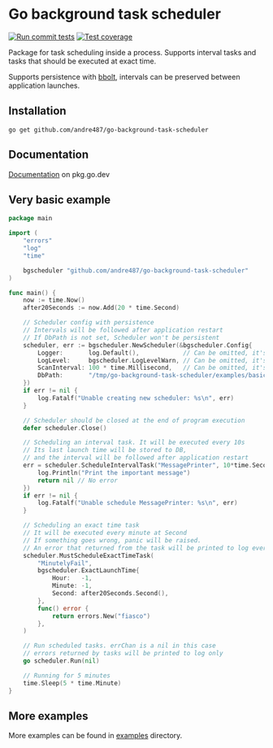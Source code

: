# Go background task scheduler

[![Run commit tests](https://github.com/andre487/go-background-task-scheduler/actions/workflows/main-tests.yml/badge.svg?branch=main)](https://github.com/andre487/go-background-task-scheduler/actions/workflows/main-tests.yml)
[![Test coverage](https://andre487.github.io/gh-content/badges/andre487/go-background-task-scheduler/main/test-coverage.svg)](https://github.com/andre487/go-background-task-scheduler/actions/workflows/main-tests.yml)

Package for task scheduling inside a process.
Supports interval tasks and tasks that should be executed at exact time.

Supports persistence with [bbolt](https://github.com/etcd-io/bbolt), 
intervals can be preserved between application launches.

## Installation

```shell
go get github.com/andre487/go-background-task-scheduler
```

## Documentation

[Documentation](https://pkg.go.dev/github.com/andre487/go-background-task-scheduler#section-documentation)
on pkg.go.dev

## Very basic example

```go
package main

import (
	"errors"
	"log"
	"time"

	bgscheduler "github.com/andre487/go-background-task-scheduler"
)

func main() {
	now := time.Now()
	after20Seconds := now.Add(20 * time.Second)

	// Scheduler config with persistence
	// Intervals will be followed after application restart
	// If DbPath is not set, Scheduler won't be persistent
	scheduler, err := bgscheduler.NewScheduler(&bgscheduler.Config{
		Logger:       log.Default(),            // Can be omitted, it's log.Default() by default
		LogLevel:     bgscheduler.LogLevelWarn, // Can be omitted, it's LogLevelWarn by default
		ScanInterval: 100 * time.Millisecond,   // Can be omitted, it's 100ms by default
		DbPath:       "/tmp/go-background-task-scheduler/examples/basic/scheduler.db",
	})
	if err != nil {
		log.Fatalf("Unable creating new scheduler: %s\n", err)
	}

	// Scheduler should be closed at the end of program execution
	defer scheduler.Close()

	// Scheduling an interval task. It will be executed every 10s
	// Its last launch time will be stored to DB,
	// and the interval will be followed after application restart
	err = scheduler.ScheduleIntervalTask("MessagePrinter", 10*time.Second, func() error {
		log.Println("Print the important message")
		return nil // No error
	})
	if err != nil {
		log.Fatalf("Unable schedule MessagePrinter: %s\n", err)
	}

	// Scheduling an exact time task
	// It will be executed every minute at Second
	// If something goes wrong, panic will be raised.
	// An error that returned from the task will be printed to log every execution
	scheduler.MustScheduleExactTimeTask(
		"MinutelyFail",
		bgscheduler.ExactLaunchTime{
			Hour:   -1,
			Minute: -1,
			Second: after20Seconds.Second(),
		},
		func() error {
			return errors.New("fiasco")
		},
	)

	// Run scheduled tasks. errChan is a nil in this case
	// errors returned by tasks will be printed to log only
	go scheduler.Run(nil)

	// Running for 5 minutes
	time.Sleep(5 * time.Minute)
}
```

## More examples

More examples can be found in [examples](examples) directory.
